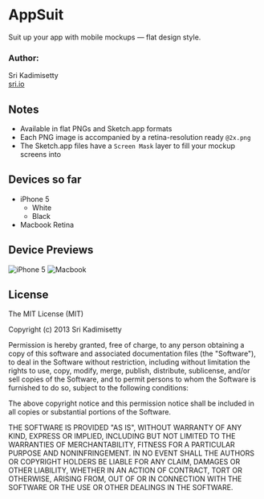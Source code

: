 # AppSuit
Suit up your app with mobile mockups — flat design style.

### Author:
Sri Kadimisetty    
[sri.io](http://sri.io)


## Notes
- Available in flat PNGs and Sketch.app formats
- Each PNG image is accompanied by a retina-resolution ready `@2x.png`
- The Sketch.app files have a `Screen Mask` layer to fill your mockup screens into

## Devices so far
- iPhone 5
    - White
    - Black
- Macbook Retina


## Device Previews
![iPhone 5](/Users/sri/dev/personal/AppSuit/src/iPhone5.sketch/QuickLook/Preview.png)
![Macbook](/Users/sri/dev/personal/AppSuit/src/Macs.sketch/QuickLook/Preview.png)


## License 
The MIT License (MIT)

Copyright (c) 2013 Sri Kadimisetty

Permission is hereby granted, free of charge, to any person obtaining a copy of
this software and associated documentation files (the "Software"), to deal in
the Software without restriction, including without limitation the rights to
use, copy, modify, merge, publish, distribute, sublicense, and/or sell copies of
the Software, and to permit persons to whom the Software is furnished to do so,
subject to the following conditions:

The above copyright notice and this permission notice shall be included in all
copies or substantial portions of the Software.

THE SOFTWARE IS PROVIDED "AS IS", WITHOUT WARRANTY OF ANY KIND, EXPRESS OR
IMPLIED, INCLUDING BUT NOT LIMITED TO THE WARRANTIES OF MERCHANTABILITY, FITNESS
FOR A PARTICULAR PURPOSE AND NONINFRINGEMENT. IN NO EVENT SHALL THE AUTHORS OR
COPYRIGHT HOLDERS BE LIABLE FOR ANY CLAIM, DAMAGES OR OTHER LIABILITY, WHETHER
IN AN ACTION OF CONTRACT, TORT OR OTHERWISE, ARISING FROM, OUT OF OR IN
CONNECTION WITH THE SOFTWARE OR THE USE OR OTHER DEALINGS IN THE SOFTWARE.
